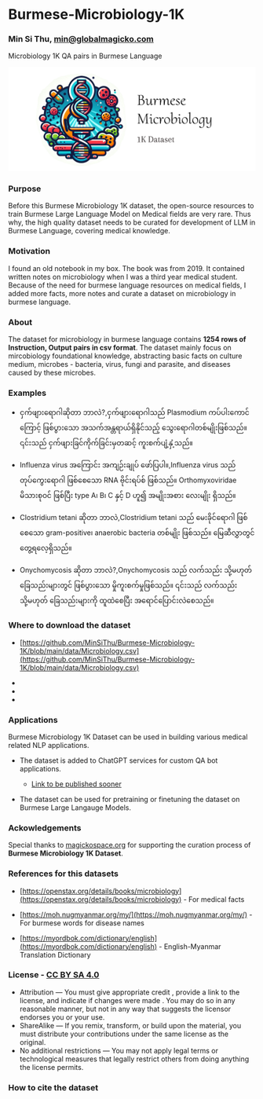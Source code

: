 # Burmese-Microbiology-1K

### **Min Si Thu, [min@globalmagicko.com](min@globalmagicko.com)**

Microbiology 1K QA pairs in Burmese Language 


![Burmese Microbiology 1K - MyanmarGPT](logos/Burmese-Microbiology-1K-Logo.png)

### Purpose

Before this  Burmese Microbiology 1K dataset, the open-source resources to train Burmese Large Language Model on Medical fields are very rare.
Thus why, the high quality dataset needs to be curated for development of LLM in Burmese Language, covering medical knowledge.

### Motivation

I found an old notebook in my box. The book was from 2019. It contained written notes on microbiology when I was a third year medical student. Because of the need for burmese language resources on medical fields, I added more facts, more notes and curate a dataset on microbiology in burmese language.

### About

The dataset for microbiology in burmese language contains **1254 rows of Instruction, Output pairs in csv format**.
The dataset mainly focus on mircobiology foundational knowledge, abstracting basic facts on culture medium, microbes - bacteria, virus, fungi and parasite, and diseases caused by these microbes.

### Examples

- ငှက်ဖျားရောဂါဆိုတာ ဘာလဲ?,ငှက်ဖျားရောဂါသည် Plasmodium ကပ်ပါးကောင်ကြောင့် ဖြစ်ပွားသော အသက်အန္တရာယ်ရှိနိုင်သည့် သွေးရောဂါတစ်မျိုးဖြစ်သည်။ ၎င်းသည် ငှက်ဖျားခြင်ကိုက်ခြင်းမှတဆင့် ကူးစက်ပျံ့နှံ့သည်။

- Influenza virus အကြောင်း အကျဉ်းချုပ် ဖော်ပြပါ။,Influenza virus သည် တုပ်ကွေးရောဂါ ဖြစ်စေသော RNA ဗိုင်းရပ်စ် ဖြစ်သည်။ Orthomyxoviridae မိသားစုဝင် ဖြစ်ပြီး type A၊ B၊ C နှင့် D ဟူ၍ အမျိုးအစား လေးမျိုး ရှိသည်။

- Clostridium tetani ဆိုတာ ဘာလဲ,Clostridium tetani သည် မေးခိုင်ရောဂါ ဖြစ်စေသော gram-positive၊ anaerobic bacteria တစ်မျိုး ဖြစ်သည်။ မြေဆီလွှာတွင် တွေ့ရလေ့ရှိသည်။

- Onychomycosis ဆိုတာ ဘာလဲ?,Onychomycosis သည် လက်သည်း သို့မဟုတ် ခြေသည်းများတွင် ဖြစ်ပွားသော မှိုကူးစက်မှုဖြစ်သည်။ ၎င်းသည် လက်သည်း သို့မဟုတ် ခြေသည်းများကို ထူထဲစေပြီး အရောင်ပြောင်းလဲစေသည်။

### Where to download the dataset

- [https://github.com/MinSiThu/Burmese-Microbiology-1K/blob/main/data/Microbiology.csv](https://github.com/MinSiThu/Burmese-Microbiology-1K/blob/main/data/Microbiology.csv)

-

-

-

### Applications

Burmese Microbiology 1K Dataset can be used in building various medical related NLP applications.

- The dataset is added to ChatGPT services for custom QA bot applications.
    - [Link to be published sooner]()

- The dataset can be used for pretraining or finetuning the dataset on Burmese Large Langauge Models.

### Ackowledgements

Special thanks to [magickospace.org](magickospace.org) for supporting the curation process of **Burmese Microbiology 1K Dataset**.

### References for this datasets 

- [https://openstax.org/details/books/microbiology](https://openstax.org/details/books/microbiology) - For medical facts

- [https://moh.nugmyanmar.org/my/](https://moh.nugmyanmar.org/my/) - For burmese words for disease names

- [https://myordbok.com/dictionary/english](https://myordbok.com/dictionary/english) - English-Myanmar Translation Dictionary

### License - **[CC BY SA 4.0](https://creativecommons.org/licenses/by-sa/4.0/)**


- Attribution — You must give appropriate credit , provide a link to the license, and indicate if changes were made . You may do so in any reasonable manner, but not in any way that suggests the licensor endorses you or your use.
- ShareAlike — If you remix, transform, or build upon the material, you must distribute your contributions under the same license as the original.
- No additional restrictions — You may not apply legal terms or technological measures that legally restrict others from doing anything the license permits.

### How to cite the dataset

